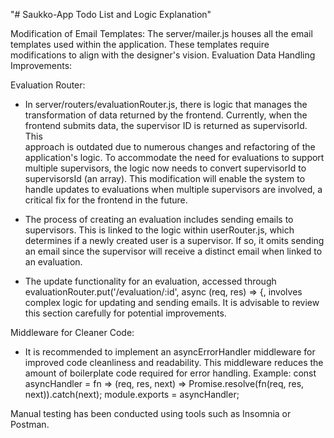 "# Saukko-App Todo List and Logic Explanation"

Modification of Email Templates:
The server/mailer.js houses all the email templates used within the application. These templates require modifications to align with the designer's vision.
Evaluation Data Handling Improvements:

Evaluation Router:
- In server/routers/evaluationRouter.js, there is logic that manages the transformation of data returned by the frontend. Currently, when the frontend submits data, the supervisor ID is returned as supervisorId. This  
  approach is outdated due to numerous changes and refactoring of the application's logic. To accommodate the need for evaluations to support multiple supervisors, the logic now needs to convert supervisorId to 
  supervisorsId (an array). This modification will enable the system to handle updates to evaluations when multiple supervisors are involved, a critical fix for the frontend in the future.
  
- The process of creating an evaluation includes sending emails to supervisors. This is linked to the logic within userRouter.js, which determines if a newly created user is a supervisor. If so, it omits sending an 
  email since the supervisor will receive a distinct email when linked to an evaluation.

- The update functionality for an evaluation, accessed through evaluationRouter.put('/evaluation/:id', async (req, res) => {, involves complex logic for updating and sending emails. It is advisable to review this        section carefully for potential improvements.
  
Middleware for Cleaner Code:
- It is recommended to implement an asyncErrorHandler middleware for improved code cleanliness and readability. This middleware reduces the amount of boilerplate code required for error handling.
     Example:
      const asyncHandler = fn => (req, res, next) =>
        Promise.resolve(fn(req, res, next)).catch(next);
      module.exports = asyncHandler;


Manual testing has been conducted using tools such as Insomnia or Postman.
